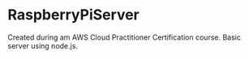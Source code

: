 # RaspberryPiServer
Created during am AWS Cloud Practitioner Certification course. Basic server using node.js. 
